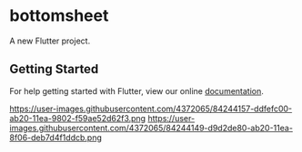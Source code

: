 # bottomsheet

A new Flutter project.

## Getting Started

For help getting started with Flutter, view our online
[documentation](https://flutter.io/).

https://user-images.githubusercontent.com/4372065/84244157-ddfefc00-ab20-11ea-9802-f59ae52d62f3.png
https://user-images.githubusercontent.com/4372065/84244149-d9d2de80-ab20-11ea-8f06-deb7d4f1ddcb.png
